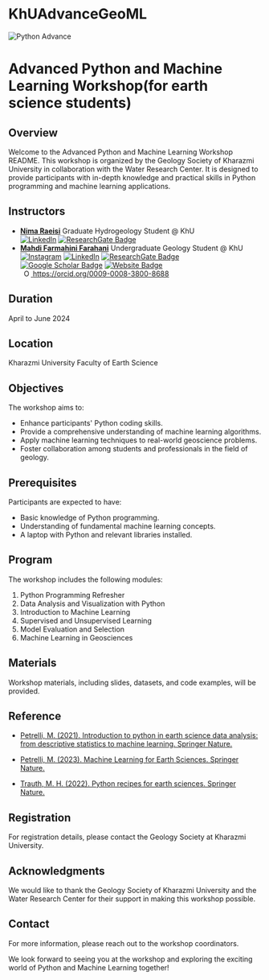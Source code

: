 # KhUAdvanceGeoML
![Python Advance](https://github.com/aradfarahani/KhUAdvanceML/assets/90475349/363d39f1-c220-45dc-a3c6-7c9c9b9e3724)
# Advanced Python and Machine Learning Workshop(for earth science students)

## Overview
Welcome to the Advanced Python and Machine Learning Workshop README. This workshop is organized by the Geology Society of Kharazmi University in collaboration with the Water Research Center. It is designed to provide participants with in-depth knowledge and practical skills in Python programming and machine learning applications.

## Instructors
- [**Nima Raeisi**](https://github.com/NimaRaeisi)
Graduate Hydrogeology Student @ KhU<br>
[![LinkedIn](https://img.shields.io/badge/LinkedIn-%230077B5.svg?logo=linkedin&logoColor=white)](https://linkedin.com/in/nimaraeisi)  [![ResearchGate Badge](https://img.shields.io/badge/Research-Gate-9cf)](https://www.researchgate.net/profile/Nima-Raeisi-2)
- [**Mahdi Farmahini Farahani**](https://github.com/aradfarahani)
Undergraduate Geology Student @ KhU <br>
[![Instagram](https://img.shields.io/badge/Instagram-%23E4405F.svg?logo=Instagram&logoColor=white)](https://instagram.com/arad.farahani) [![LinkedIn](https://img.shields.io/badge/LinkedIn-%230077B5.svg?logo=linkedin&logoColor=white)](https://linkedin.com/in/aradfarahani) [![ResearchGate Badge](https://img.shields.io/badge/Research-Gate-9cf)](https://www.researchgate.net/profile/Mahdi-Farmahini-Farahani) [![Google Scholar Badge](https://img.shields.io/badge/Google-Scholar-lightgrey)](https://scholar.google.com/citations?user=kUQR1egAAAAJ&hl=en) [![Website Badge](https://img.shields.io/badge/My-Website-red)](http://mahdifarmahinifarahani.cvbuilder.me/en) <br> <a
    id="cy-effective-orcid-url"
    class="underline"
     href="https://orcid.org/0009-0008-3800-8688"
     target="orcid.widget"
     rel="me noopener noreferrer"
     style="vertical-align: top">
     <img
        src="https://orcid.org/sites/default/files/images/orcid_16x16.png"
        style="width: 1em; margin-inline-start: 0.5em"
        alt="ORCID iD icon"/>
      https://orcid.org/0009-0008-3800-8688
## Duration
April to June 2024

## Location
Kharazmi University Faculty of Earth Science

## Objectives
The workshop aims to:
- Enhance participants' Python coding skills.
- Provide a comprehensive understanding of machine learning algorithms.
- Apply machine learning techniques to real-world geoscience problems.
- Foster collaboration among students and professionals in the field of geology.

## Prerequisites
Participants are expected to have:
- Basic knowledge of Python programming.
- Understanding of fundamental machine learning concepts.
- A laptop with Python and relevant libraries installed.

## Program
The workshop includes the following modules:
1. Python Programming Refresher
2. Data Analysis and Visualization with Python
3. Introduction to Machine Learning
4. Supervised and Unsupervised Learning
5. Model Evaluation and Selection
6. Machine Learning in Geosciences

## Materials
Workshop materials, including slides, datasets, and code examples, will be provided.

## Reference
* [Petrelli, M. (2021). Introduction to python in earth science data analysis: from descriptive statistics to machine learning. Springer Nature.](https://link.springer.com/book/10.1007/978-3-030-78055-5)

* [Petrelli, M. (2023). Machine Learning for Earth Sciences. Springer Nature.](https://www.springerprofessional.de/en/machine-learning-for-earth-sciences/26078378)
  
* [Trauth, M. H. (2022). Python recipes for earth sciences. Springer Nature.](https://link.springer.com/book/10.1007/978-3-031-07719-7)

## Registration
For registration details, please contact the Geology Society at Kharazmi University.

## Acknowledgments
We would like to thank the Geology Society of Kharazmi University and the Water Research Center for their support in making this workshop possible.

## Contact
For more information, please reach out to the workshop coordinators.

We look forward to seeing you at the workshop and exploring the exciting world of Python and Machine Learning together!
